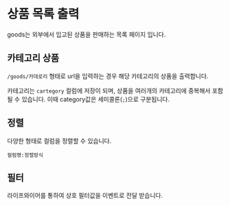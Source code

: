 # 상품 목록 출력
goods는 외부에서 입고된 상품을 판매하는 목록 페이지 입니다.

## 카테고리 상품
`/goods/카데로리` 형태로 url을 입력하는 경우 해당 카테고리의 상품을 출력합니다.

카테고리는 `cartegory` 컬럼에 저장이 되며, 상품을 여러개의 카테고리에 중복해서 포함될 수 있습니다. 이때 category값은 세미콜론(`;`)으로 구분됩니다.

## 정렬
다양한 형태로 컬럼을 정렬할 수 있습니다.

```
컬럼명:정렬방식
```

## 필터
라이프와이어를 통하여 상호 필터값을 이벤트로 전달 받습니다.


